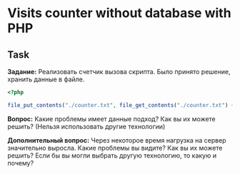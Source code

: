 # Visits counter without database with PHP

## Task

**Задание:** Реализовать счетчик вызова скрипта. Было принято решение, хранить данные в файле.

```php
<?php

file_put_contents("./counter.txt", file_get_contents("./counter.txt") + 1);
```

**Вопрос:** Какие проблемы имеет данные подход? Как вы их можете решить? (Нельзя использовать другие технологии)

**Дополнительный вопрос:** Через некоторое время нагрузка на сервер значительно выросла. Какие проблемы вы видите? Как вы их можете решить? Если бы вы могли выбрать другую технологию, то какую и почему?
